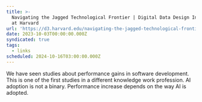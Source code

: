 ```yaml
---
title: >-
  Navigating the Jagged Technological Frontier | Digital Data Design Institute
  at Harvard
url: 'https://d3.harvard.edu/navigating-the-jagged-technological-frontier/'
date: 2023-10-03T00:00:00.000Z
syndicated: true
tags:
  - links
scheduled: 2024-10-16T03:00:00.000Z
---
```


We have seen studies about performance gains in software development. This is one of the first studies in a different knowledge work profession. AI adoption is not a binary. Performance increase depends on the way AI is adopted.
